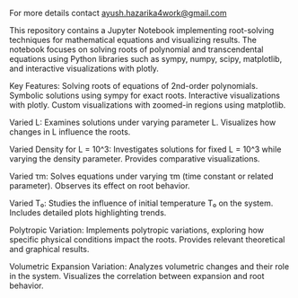 For more details contact ayush.hazarika4work@gmail.com

This repository contains a Jupyter Notebook implementing root-solving techniques for mathematical equations and visualizing results.
The notebook focuses on solving roots of polynomial and transcendental equations using Python libraries such as sympy, numpy, scipy, matplotlib, and interactive visualizations with plotly.

Key Features:
        Solving roots of equations of 2nd-order polynomials.
        Symbolic solutions using sympy for exact roots.
        Interactive visualizations with plotly.
        Custom visualizations with zoomed-in regions using matplotlib.

Varied L:
Examines solutions under varying parameter L.
Visualizes how changes in L influence the roots.

Varied Density for L = 10^3:
Investigates solutions for fixed L = 10^3 while varying the density parameter.
Provides comparative visualizations.

Varied τm:
Solves equations under varying τm (time constant or related parameter).
Observes its effect on root behavior.

Varied T₀:
Studies the influence of initial temperature T₀ on the system.
Includes detailed plots highlighting trends.

Polytropic Variation:
Implements polytropic variations, exploring how specific physical conditions impact the roots.
Provides relevant theoretical and graphical results.

Volumetric Expansion Variation:
Analyzes volumetric changes and their role in the system.
Visualizes the correlation between expansion and root behavior.
